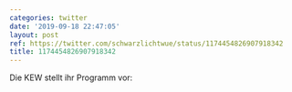 ```yaml
---
categories: twitter
date: '2019-09-18 22:47:05'
layout: post
ref: https://twitter.com/schwarzlichtwue/status/1174454826907918342
title: 1174454826907918342
---
```

Die KEW stellt ihr Programm vor: